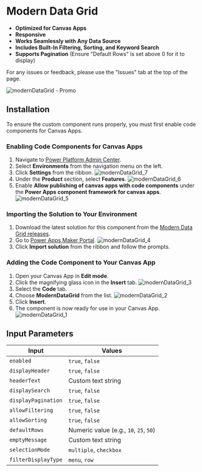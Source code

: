# Modern Data Grid

- **Optimized for Canvas Apps**
- **Responsive**
- **Works Seamlessly with Any Data Source**
- **Includes Built-In Filtering, Sorting, and Keyword Search**
- **Supports Pagination** (Ensure "Default Rows" is set above 0 for it to display)

For any issues or feedback, please use the "Issues" tab at the top of the page.

![modernDataGrid - Promo](https://github.com/user-attachments/assets/5e1b4db6-ed2b-4a42-bc7c-07d49cb9b159)


## Installation

To ensure the custom component runs properly, you must first enable code components for Canvas Apps.

### Enabling Code Components for Canvas Apps
1. Navigate to [Power Platform Admin Center](https://admin.powerplatform.microsoft.com).
2. Select **Environments** from the navigation menu on the left.
3. Click **Settings** from the ribbon.
   ![modernDataGrid_7](https://github.com/user-attachments/assets/be53be87-54dd-4a2b-a88c-c63284a3890e)
5. Under the **Product** section, select **Features**.
   ![modernDataGrid_6](https://github.com/user-attachments/assets/72568470-6f6c-4b00-9be9-052d401a8d9b)
7. Enable **Allow publishing of canvas apps with code components** under the **Power Apps component framework for canvas apps**.
   ![modernDataGrid_5](https://github.com/user-attachments/assets/1c1b1c4a-22ff-455d-8cfa-5a4a165d2b86)

### Importing the Solution to Your Environment
1. Download the latest solution for this component from the [Modern Data Grid releases](https://github.com/GorgonUK/Modern-Data-Grid/releases).
2. Go to [Power Apps Maker Portal](https://make.powerapps.com).
   ![modernDataGrid_4](https://github.com/user-attachments/assets/ea55fa6b-3ee9-4a6e-8f58-03479f5346d7)
4. Click **Import solution** from the ribbon and follow the prompts.

### Adding the Code Component to Your Canvas App
1. Open your Canvas App in **Edit mode**.
2. Click the magnifying glass icon in the **Insert** tab.
   ![modernDataGrid_3](https://github.com/user-attachments/assets/64f08c80-2042-43db-b0cc-5717169fb062)
4. Select the **Code** tab.
5. Choose **ModernDataGrid** from the list.
   ![modernDataGrid_2](https://github.com/user-attachments/assets/af9e0a95-b590-41c7-a52d-8b5fcb57003e)
7. Click **Insert**.
8. The component is now ready for use in your Canvas App.
   ![modernDataGrid_1](https://github.com/user-attachments/assets/b35ca823-4bc3-4544-be02-b19fd31daa21)


## Input Parameters

| Input              | Values                                        |
|--------------------|-----------------------------------------------|
| `enabled`          | `true`, `false`                               |
| `displayHeader`    | `true`, `false`                               |
| `headerText`       | Custom text string                            |
| `displaySearch`    | `true`, `false`                               |
| `displayPagination`| `true`, `false`                               |
| `allowFiltering`   | `true`, `false`                               |
| `allowSorting`     | `true`, `false`                               |
| `defaultRows`      | Numeric value (e.g., `10`, `25`, `50`)        |
| `emptyMessage`     | Custom text string                            |
| `selectionMode`    | `multiple`, `checkbox`                        |
| `filterDisplayType`| `menu`, `row`                                 |
